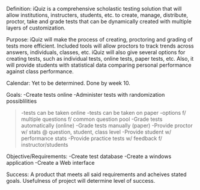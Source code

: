 Definition:
iQuiz is a comprehensive scholastic testing solution that will allow institutions, instructers, students, etc. to create, manage, distribute, proctor, take and grade tests that can be dynamically created with multiple layers of customization.

Purpose:
iQuiz will make the process of creating, proctoring and grading of tests more efficient. Included tools will allow proctors to track trends across answers, individuals, classes, etc. iQuiz will also give several options for creating tests, such as individual tests, online tests, paper tests, etc. Also, it will provide students with statistical data comparing personal performance against class performance.

Calendar:
Yet to be determined. Done by week 10.

Goals:
-Create tests online
-Administer tests with randomization possiblilities
> -tests can be taken online
> -tests can be taken on paper
> -options f/ multiple questions f/ common question pool
-Grade tests automatically (online)
-Grade tests manually (paper)
-Provide proctor w/ stats @ question, student, class level
-Provide student w/ performance stats
-Provide practice tests w/ feedback f/ instructor/students

Objective/Requirements:
-Create test database
-Create a windows application
-Create a Web interface

Success:
A product that meets all said requirements and acheives stated goals. Usefulness of project will determine level of success.